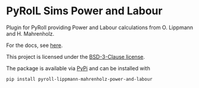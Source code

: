 # PyRolL Sims Power and Labour

Plugin for PyRoll providing Power and Labour calculations from O. Lippmann and H. Mahrenholz.

For the docs, see [here](docs/docs.pdf).

This project is licensed under the [BSD-3-Clause license](LICENSE).

The package is available via [PyPi](https://pypi.org/project/pyroll-lippmann-mahrenholz-power-and-labour/) and can be installed with

    pip install pyroll-lippmann-mahrenholz-power-and-labour


